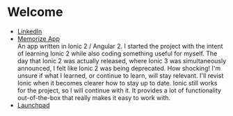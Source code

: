 # Welcome

* [LinkedIn](https://www.linkedin.com/in/daniel-hollocher-974815122/)
* [Memorize App](https://chogydan.github.io/demo/index.html)  
An app written in Ionic 2 / Angular 2.  I started the project with the intent of learning Ionic 2 while also coding something useful for myself.  The day that Ionic 2 was actually released, where Ionic 3 was simultaneously announced, I felt like Ionic 2 was being deprecated.  How shocking!  I'm unsure if what I learned, or continue to learn, will stay relevant.  I'll revist Ionic when it becomes clearer how to stay up to date.  Ionic still works for the project, so I will continue with it.  It provides a lot of functionality out-of-the-box that really makes it easy to work with.
* [Launchpad](https://launchpad.net/~chogydan)